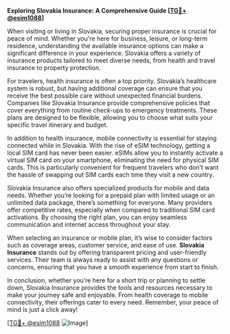 **Exploring Slovakia Insurance: A Comprehensive Guide [[TG💪+ @esim1088](https://t.me/s/esim1088)]**

When visiting or living in Slovakia, securing proper insurance is crucial for peace of mind. Whether you're here for business, leisure, or long-term residence, understanding the available insurance options can make a significant difference in your experience. Slovakia offers a variety of insurance products tailored to meet diverse needs, from health and travel insurance to property protection.

For travelers, health insurance is often a top priority. Slovakia’s healthcare system is robust, but having additional coverage can ensure that you receive the best possible care without unexpected financial burdens. Companies like Slovakia Insurance provide comprehensive policies that cover everything from routine check-ups to emergency treatments. These plans are designed to be flexible, allowing you to choose what suits your specific travel itinerary and budget.

In addition to health insurance, mobile connectivity is essential for staying connected while in Slovakia. With the rise of eSIM technology, getting a local SIM card has never been easier. eSIMs allow you to instantly activate a virtual SIM card on your smartphone, eliminating the need for physical SIM cards. This is particularly convenient for frequent travelers who don’t want the hassle of swapping out SIM cards each time they visit a new country.

Slovakia Insurance also offers specialized products for mobile and data needs. Whether you’re looking for a prepaid plan with limited usage or an unlimited data package, there’s something for everyone. Many providers offer competitive rates, especially when compared to traditional SIM card activations. By choosing the right plan, you can enjoy seamless communication and internet access throughout your stay.

When selecting an insurance or mobile plan, it’s wise to consider factors such as coverage areas, customer service, and ease of use. **Slovakia Insurance** stands out by offering transparent pricing and user-friendly services. Their team is always ready to assist with any questions or concerns, ensuring that you have a smooth experience from start to finish.

In conclusion, whether you’re here for a short trip or planning to settle down, Slovakia Insurance provides the tools and resources necessary to make your journey safe and enjoyable. From health coverage to mobile connectivity, their offerings cater to every need. Remember, your peace of mind is just a click away! 

[[TG💪+ @esim1088](https://t.me/s/esim1088) ![Image](https://i.postimg.cc/Y0z9fWf4/image.png)]